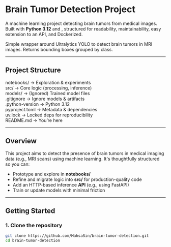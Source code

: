 # Brain Tumor Detection Project

A machine learning project detecting brain tumors from medical images.  
Built with **Python 3.12** and , structured for readability, maintainability, easy extension to an API, and Dockerized.

Simple wrapper around Ultralytics YOLO to detect brain tumors in MRI images.
Returns bounding boxes grouped by class.

---

## Project Structure

notebooks/       → Exploration & experiments  
src/             → Core logic (processing, inference)  
models/          → (Ignored) Trained model files  
.gitignore       → Ignore models & artifacts  
.python-version  → Python 3.12  
pyproject.toml   → Metadata & dependencies  
uv.lock          → Locked deps for reproducibility  
README.md        → You’re here



---

## Overview

This project aims to detect the presence of brain tumors in medical imaging data (e.g., MRI scans) using machine learning. It's thoughtfully structured so you can:

- Prototype and explore in **notebooks/**  
- Refine and migrate logic into **src/** for production-quality code  
- Add an HTTP-based inference **API** (e.g., using FastAPI)  
- Train or update models with minimal friction

---

## Getting Started

### 1. Clone the repository

```bash
git clone https://github.com/MahsaSin/brain-tumor-detection.git
cd brain-tumor-detection
